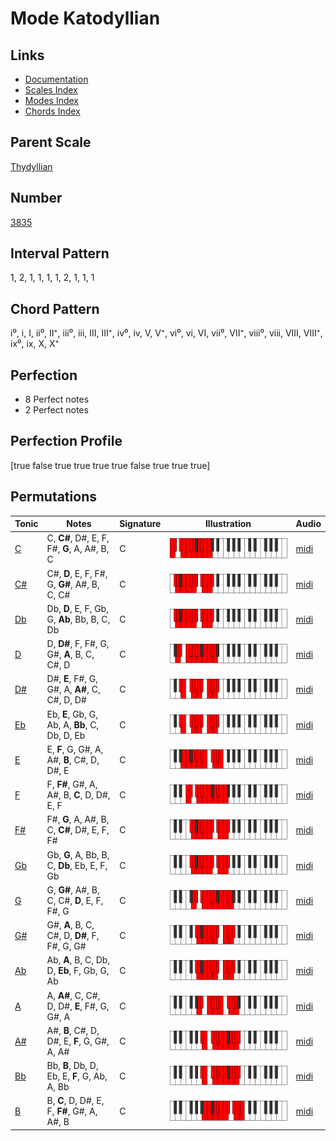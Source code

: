 # Mode Katodyllian

## Links

- [Documentation](index.md)
- [Scales Index](Scales.md)
- [Modes Index](Modes.md)
- [Chords Index](Chords.md)

## Parent Scale

[Thydyllian](ScaleThydyllian.md)

## Number

[3835](https://ianring.com/musictheory/scales/3835)

## Interval Pattern

1, 2, 1, 1, 1, 1, 2, 1, 1, 1

## Chord Pattern

i⁰, i, I, ii⁰, II⁺, iii⁰, iii, III, III⁺, iv⁰, iv, V, V⁺, vi⁰, vi, VI, vii⁰, VII⁺, viii⁰, viii, VIII, VIII⁺, ix⁰, ix, X, X⁺

## Perfection

- 8 Perfect notes
- 2 Perfect notes

## Perfection Profile

[true false true true true true false true true true]

## Permutations

| Tonic | Notes | Signature | Illustration | Audio |
|-------|-------|-----------|--------------|-------|
| [C](ModeCNaturalKatodyllian.md) | C, **C#**, D#, E, F, F#, **G**, A, A#, B, C | C | ![CNaturalKatodyllian](ModeCNaturalKatodyllian.png) | [midi](https://github.com/edipermadi/music/blob/main/docs/ModeCNaturalKatodyllian.mid?raw=true) |
| [C#](ModeCSharpKatodyllian.md) | C#, **D**, E, F, F#, G, **G#**, A#, B, C, C# | C | ![CSharpKatodyllian](ModeCSharpKatodyllian.png) | [midi](https://github.com/edipermadi/music/blob/main/docs/ModeCSharpKatodyllian.mid?raw=true) |
| [Db](ModeDFlatKatodyllian.md) | Db, **D**, E, F, Gb, G, **Ab**, Bb, B, C, Db | C | ![DFlatKatodyllian](ModeDFlatKatodyllian.png) | [midi](https://github.com/edipermadi/music/blob/main/docs/ModeDFlatKatodyllian.mid?raw=true) |
| [D](ModeDNaturalKatodyllian.md) | D, **D#**, F, F#, G, G#, **A**, B, C, C#, D | C | ![DNaturalKatodyllian](ModeDNaturalKatodyllian.png) | [midi](https://github.com/edipermadi/music/blob/main/docs/ModeDNaturalKatodyllian.mid?raw=true) |
| [D#](ModeDSharpKatodyllian.md) | D#, **E**, F#, G, G#, A, **A#**, C, C#, D, D# | C | ![DSharpKatodyllian](ModeDSharpKatodyllian.png) | [midi](https://github.com/edipermadi/music/blob/main/docs/ModeDSharpKatodyllian.mid?raw=true) |
| [Eb](ModeEFlatKatodyllian.md) | Eb, **E**, Gb, G, Ab, A, **Bb**, C, Db, D, Eb | C | ![EFlatKatodyllian](ModeEFlatKatodyllian.png) | [midi](https://github.com/edipermadi/music/blob/main/docs/ModeEFlatKatodyllian.mid?raw=true) |
| [E](ModeENaturalKatodyllian.md) | E, **F**, G, G#, A, A#, **B**, C#, D, D#, E | C | ![ENaturalKatodyllian](ModeENaturalKatodyllian.png) | [midi](https://github.com/edipermadi/music/blob/main/docs/ModeENaturalKatodyllian.mid?raw=true) |
| [F](ModeFNaturalKatodyllian.md) | F, **F#**, G#, A, A#, B, **C**, D, D#, E, F | C | ![FNaturalKatodyllian](ModeFNaturalKatodyllian.png) | [midi](https://github.com/edipermadi/music/blob/main/docs/ModeFNaturalKatodyllian.mid?raw=true) |
| [F#](ModeFSharpKatodyllian.md) | F#, **G**, A, A#, B, C, **C#**, D#, E, F, F# | C | ![FSharpKatodyllian](ModeFSharpKatodyllian.png) | [midi](https://github.com/edipermadi/music/blob/main/docs/ModeFSharpKatodyllian.mid?raw=true) |
| [Gb](ModeGFlatKatodyllian.md) | Gb, **G**, A, Bb, B, C, **Db**, Eb, E, F, Gb | C | ![GFlatKatodyllian](ModeGFlatKatodyllian.png) | [midi](https://github.com/edipermadi/music/blob/main/docs/ModeGFlatKatodyllian.mid?raw=true) |
| [G](ModeGNaturalKatodyllian.md) | G, **G#**, A#, B, C, C#, **D**, E, F, F#, G | C | ![GNaturalKatodyllian](ModeGNaturalKatodyllian.png) | [midi](https://github.com/edipermadi/music/blob/main/docs/ModeGNaturalKatodyllian.mid?raw=true) |
| [G#](ModeGSharpKatodyllian.md) | G#, **A**, B, C, C#, D, **D#**, F, F#, G, G# | C | ![GSharpKatodyllian](ModeGSharpKatodyllian.png) | [midi](https://github.com/edipermadi/music/blob/main/docs/ModeGSharpKatodyllian.mid?raw=true) |
| [Ab](ModeAFlatKatodyllian.md) | Ab, **A**, B, C, Db, D, **Eb**, F, Gb, G, Ab | C | ![AFlatKatodyllian](ModeAFlatKatodyllian.png) | [midi](https://github.com/edipermadi/music/blob/main/docs/ModeAFlatKatodyllian.mid?raw=true) |
| [A](ModeANaturalKatodyllian.md) | A, **A#**, C, C#, D, D#, **E**, F#, G, G#, A | C | ![ANaturalKatodyllian](ModeANaturalKatodyllian.png) | [midi](https://github.com/edipermadi/music/blob/main/docs/ModeANaturalKatodyllian.mid?raw=true) |
| [A#](ModeASharpKatodyllian.md) | A#, **B**, C#, D, D#, E, **F**, G, G#, A, A# | C | ![ASharpKatodyllian](ModeASharpKatodyllian.png) | [midi](https://github.com/edipermadi/music/blob/main/docs/ModeASharpKatodyllian.mid?raw=true) |
| [Bb](ModeBFlatKatodyllian.md) | Bb, **B**, Db, D, Eb, E, **F**, G, Ab, A, Bb | C | ![BFlatKatodyllian](ModeBFlatKatodyllian.png) | [midi](https://github.com/edipermadi/music/blob/main/docs/ModeBFlatKatodyllian.mid?raw=true) |
| [B](ModeBNaturalKatodyllian.md) | B, **C**, D, D#, E, F, **F#**, G#, A, A#, B | C | ![BNaturalKatodyllian](ModeBNaturalKatodyllian.png) | [midi](https://github.com/edipermadi/music/blob/main/docs/ModeBNaturalKatodyllian.mid?raw=true) |
